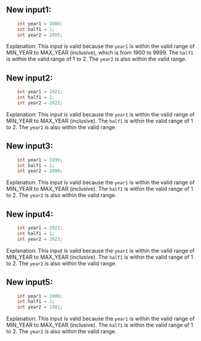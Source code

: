 ## New input1:
```java
    int year1 = 2000;
    int half1 = 1;
    int year2 = 2005;
```
Explanation: This input is valid because the `year1` is within the valid range of MIN_YEAR to MAX_YEAR (inclusive), which is from 1900 to 9999. The `half1` is within the valid range of 1 to 2. The `year2` is also within the valid range.

## New input2:
```java
    int year1 = 2021;
    int half1 = 2;
    int year2 = 2022;
```
Explanation: This input is valid because the `year1` is within the valid range of MIN_YEAR to MAX_YEAR (inclusive). The `half1` is within the valid range of 1 to 2. The `year2` is also within the valid range.

## New input3:
```java
    int year1 = 1999;
    int half1 = 1;
    int year2 = 2000;
```
Explanation: This input is valid because the `year1` is within the valid range of MIN_YEAR to MAX_YEAR (inclusive). The `half1` is within the valid range of 1 to 2. The `year2` is also within the valid range.

## New input4:
```java
    int year1 = 2022;
    int half1 = 1;
    int year2 = 2023;
```
Explanation: This input is valid because the `year1` is within the valid range of MIN_YEAR to MAX_YEAR (inclusive). The `half1` is within the valid range of 1 to 2. The `year2` is also within the valid range.

## New input5:
```java
    int year1 = 1900;
    int half1 = 2;
    int year2 = 1901;
```
Explanation: This input is valid because the `year1` is within the valid range of MIN_YEAR to MAX_YEAR (inclusive). The `half1` is within the valid range of 1 to 2. The `year2` is also within the valid range.